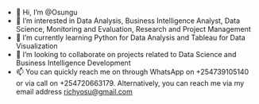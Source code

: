 - 👋 Hi, I’m @Osungu
- 👀 I’m interested in Data Analysis, Business Intelligence Analyst, Data Science, Monitoring and Evaluation, Research and Project Management 
- 🌱 I’m currently learning Python for Data Analysis and Tableau for Data Visualization 
- 💞️ I’m looking to collaborate on projects related to Data Science and Business Intelligence Development 
- 📫 You can quickly reach me on through WhatsApp on +254739105140 or via call on +254720663179. Alternatively, you can reach me via my email address richyosu@gmail.com

<!---
Osungu/Osungu is a ✨ special ✨ repository because its `README.md` (this file) appears on your GitHub profile.
You can click the Preview link to take a look at your changes.
--->
